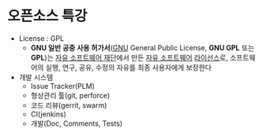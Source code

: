 # 오픈소스 특강

* License : GPL
  * **GNU 일반 공중 사용 허가서**([GNU](https://ko.wikipedia.org/wiki/GNU) General Public License, **GNU GPL** 또는 **GPL**)는 [자유 소프트웨어 재단](https://ko.wikipedia.org/wiki/자유_소프트웨어_재단)에서 만든 [자유 소프트웨어](https://ko.wikipedia.org/wiki/자유_소프트웨어) [라이선스](https://ko.wikipedia.org/wiki/라이선스)로, 소프트웨어의 실행, 연구, 공유, 수정의 자유를 최종 사용자에게 보장한다
* 개발 시스템
  * Issue Tracker(PLM)
  * 형상관리 툴(git, perforce)
  * 코드 리뷰(gerrit, swarm)
  * CI(jenkins)
  * 개발(Doc, Comments, Tests)